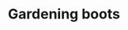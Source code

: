 ---
layout: item
title: Gardening boots
item-id: 5345
datatable: true
id: 5345
name: "Gardening boots"
members: true
lowalch: 10
highalch: 15
examine: "A pair of gardening boots."
monsters:
  - id: 3114
    name: "Farmer"
    members: false
    combat_level: 7
    wiki_url: "https://oldschool.runescape.wiki/w/Farmer"
    drops:
      - quantity: "1"
        rarity: 0.015625
    image: "https://oldschool.runescape.wiki/images/3/3d/Farmer.png?1e65e"
---